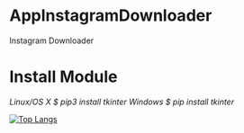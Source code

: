 # AppInstagramDownloader
Instagram Downloader

# Install Module
*Linux/OS X*
*$ pip3 install tkinter*
*Windows*
*$ pip install tkinter*

[![Top Langs](https://github-readme-stats.vercel.app/api/top-langs/?username=xlnx089)](https://github.com/xlnx089/AppInstagramDownloader)





